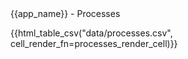 
<div id="-view-top">
  <div id="-view-legend">{{app_name}} - Processes</div>
</div>

{{html_table_csv("data/processes.csv", cell_render_fn=processes_render_cell)}}
